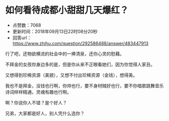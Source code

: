 # 如何看待成都小甜甜几天爆红？
- 点赞数：7068
- 更新时间：2018年09月13日22时08分20秒
- 回答url：https://www.zhihu.com/question/292586488/answer/483447913
<body>
 <p data-pid="95Gs_ZfY">行了吧，还物欲横流的社会中的一捧清泉，还你心灵的慰藉。</p>
 <p data-pid="xMcJJkvg">不拜金的女孩你身边多的是，但是你从来不正眼看她们，因为你觉得人家丑。</p>
 <p data-pid="HIACsLyB">又想得到珍稀资源（美貌），又想不付出珍稀资源（金钱），想得美。</p>
 <p data-pid="o0zwqgFS">我也不是拜金，没钱也行啊，你帅也行，要不身材贼好也行，要不你唱歌跳舞音乐诗词样样精通，灵魂有趣也行啊。</p>
 <p data-pid="XkXu-v00">啊？你说你人不错？是个好人？</p>
 <p data-pid="niXvV4Pt">兄弟，大家都是好人，别人凭什么选你？</p>
</body>